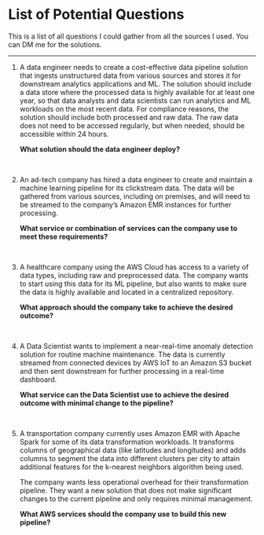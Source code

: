 # List of Potential Questions

This is a list of all questions I could gather from all the sources I used. You can DM me for the solutions.

---

1. A data engineer needs to create a cost-effective data pipeline solution that ingests unstructured data from various sources and stores it for downstream analytics applications and ML. The solution should include a data store where the processed data is highly available for at least one year, so that data analysts and data scientists can run analytics and ML workloads on the most recent data. For compliance reasons, the solution should include both processed and raw data. The raw data does not need to be accessed regularly, but when needed, should be accessible within 24 hours.

   **What solution should the data engineer deploy?**

</br>

2. An ad-tech company has hired a data engineer to create and maintain a machine learning pipeline for its clickstream data. The data will be gathered from various sources, including on premises, and will need to be streamed to the company’s Amazon EMR instances for further processing.

   **What service or combination of services can the company use to meet these requirements?**

</br>

3. A healthcare company using the AWS Cloud has access to a variety of data types, including raw and preprocessed data. The company wants to start using this data for its ML pipeline, but also wants to make sure the data is highly available and located in a centralized repository.

   **What approach should the company take to achieve the desired outcome?**

</br>

4. A Data Scientist wants to implement a near-real-time anomaly detection solution for routine machine maintenance. The data is currently streamed from connected devices by AWS IoT to an Amazon S3 bucket and then sent downstream for further processing in a real-time dashboard.

   **What service can the Data Scientist use to achieve the desired outcome with minimal change to the pipeline?**

</br>

5. A transportation company currently uses Amazon EMR with Apache Spark for some of its data transformation workloads. It transforms columns of geographical data (like latitudes and longitudes) and adds columns to segment the data into different clusters per city to attain additional features for the k-nearest neighbors algorithm being used.

   The company wants less operational overhead for their transformation pipeline. They want a new solution that does not make significant changes to the current pipeline and only requires minimal management.

    **What AWS services should the company use to build this new pipeline?**